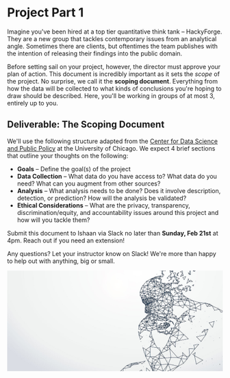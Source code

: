 # Project Part 1

Imagine you've been hired at a top tier quantitative think tank – HackyForge. They are a new group that tackles contemporary issues from an analytical angle. Sometimes there are clients, but oftentimes the team publishes with the intention of releasing their findings into the public domain.

Before setting sail on your project, however, the director must approve your plan of action. This document is incredibly important as it sets the *scope* of the project. No surprise, we call it the **scoping document**. Everything from how the data will be collected to  what kinds of conclusions you're hoping to draw should be described. Here, you'll be working in groups of at most 3, entirely up to you. 


## Deliverable: The Scoping Document

We'll use the following structure adapted from the [Center for Data Science and Public Policy](http://www.datasciencepublicpolicy.org/home/resources/data-science-project-scoping-guide/) at the University of Chicago. We expect 4 brief sections that outline your thoughts on the following:

- **Goals** – Define the goal(s) of the project
- **Data Collection** – What data do you have access to? What data do you need? What can you augment from other sources?
- **Analysis** – What analysis needs to be done? Does it involve description, detection, or prediction? How will the analysis be validated?
- **Ethical Considerations** – What are the privacy, transparency, discrimination/equity, and accountability issues around this project and how will you tackle them?

Submit this document to Ishaan via Slack no later than **Sunday, Feb 21st** at 4pm. Reach out if you need an extension!

Any questions? Let your instructor know on Slack! We're more than happy to help out with anything, big or small. 

![Source: Center for Policy Research, United Nations University](ethical-ai.jpg)